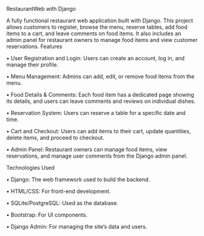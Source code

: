 RestaurantWeb with Django

A fully functional restaurant web application built with Django. This project allows customers to register, browse the menu, reserve tables, add food items to a cart, and leave comments on food items. It also includes an admin panel for restaurant owners to manage food items and view customer reservations.
Features


•	User Registration and Login: Users can create an account, log in, and manage their profile.

•	Menu Management: Admins can add, edit, or remove food items from the menu.

•	Food Details & Comments: Each food item has a dedicated page showing its details, and users can leave comments and reviews on individual dishes.

•	Reservation System: Users can reserve a table for a specific date and time.

•	Cart and Checkout: Users can add items to their cart, update quantities, delete items, and proceed to checkout.

•	Admin Panel: Restaurant owners can manage food items, view reservations, and manage user comments from the Django admin panel.



Technologies Used

•	Django: The web framework used to build the backend.

•	HTML/CSS: For front-end development.

•	SQLite/PostgreSQL: Used as the database.

•	Bootstrap: For UI components.

•	Django Admin: For managing the site’s data and users.

